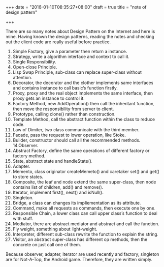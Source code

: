 +++
date = "2016-01-10T08:35:27+08:00"
draft = true
title = "note of design pattern"

+++



There are so many notes about Design Pattern on the Internet and here is mine. Having known the design patterns, reading the notes and checking out the client code are really useful before practice.

1. Simple Factory, give a parameter then return a instance.
2. Strategy, write a algorithm interface and context to call it.
3. Single Responsibility.
4. Open-close Principle.
5. Lisp Swap Principle, sub-class can replace super-class without attention.
6. Decorator, the decorator and the clother implements same interfaces and contains instance to call basic’s function firstly.
7. Proxy, proxy and the real object implements the same interface, then proxy gets an instance to control it.
8. Factory Method, new AddOperation() then call the inheritant function, then move the responsibility from server to client.
9. Prototype, calling clone() rather than construction.
10. Template Method, call the abstract function within the class to reduce code.
11. Law of Dimiter, two class communicate with the third member.
12. Facade, pass the request to lower operation, like Stoke.
13. Builder, constructor should call all the recommended methods.
14.Observer.
15. Abstract Factory, define the same operations of different factory or factory method.
16. State, abstract state and handleState().
17. Adapter.
18. Memento, class originator createMemeto() and caretaker set() and get() to store states.
19. Composite, the leaf and node extend the same super-class, then node contains list of children, add() and remove().
20. Iterator, implement first(), next() and isNull().
21. Singleton.
22. Bridge, a class can changes its impliementation as its attribute.
23. Command, make all requests as commands, then execute one by one.
24. Responsible Chain, a lower class can call upper class’s function to deal with stuff.
25. Mediator, there are abstract mediator and abstract and call the function.
26. Fly weight, something about light-weight.
27. Interpreter, different sub-class rewrite the function to explain the string.
28. Visitor, an abstract super-class has different op methods, then the concrete on just call one of them.

Because observer, adapter, iterator are used recently and factory, singleton are for Not-A-Top, the Android game. Therefore, they are written simply.